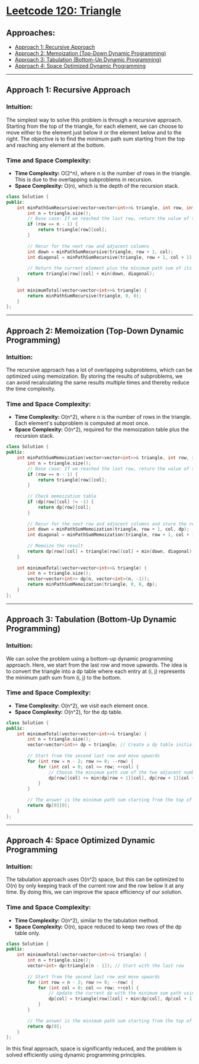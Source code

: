 # [Leetcode 120: Triangle](https://leetcode.com/problems/triangle/)

## Approaches:
- [Approach 1: Recursive Approach](#approach-1-recursive-approach)
- [Approach 2: Memoization (Top-Down Dynamic Programming)](#approach-2-memoization-top-down-dynamic-programming)
- [Approach 3: Tabulation (Bottom-Up Dynamic Programming)](#approach-3-tabulation-bottom-up-dynamic-programming)
- [Approach 4: Space Optimized Dynamic Programming](#approach-4-space-optimized-dynamic-programming)

---

## Approach 1: Recursive Approach

### Intuition:
The simplest way to solve this problem is through a recursive approach. Starting from the top of the triangle, for each element, we can choose to move either to the element just below it or the element below and to the right. The objective is to find the minimum path sum starting from the top and reaching any element at the bottom.

### Time and Space Complexity:
- **Time Complexity:** O(2^n), where n is the number of rows in the triangle. This is due to the overlapping subproblems in recursion.
- **Space Complexity:** O(n), which is the depth of the recursion stack.

```cpp
class Solution {
public:
    int minPathSumRecursive(vector<vector<int>>& triangle, int row, int col) {
        int n = triangle.size();
        // Base case: If we reached the last row, return the value of the element
        if (row == n - 1) {
            return triangle[row][col];
        }
        
        // Recur for the next row and adjacent columns
        int down = minPathSumRecursive(triangle, row + 1, col);
        int diagonal = minPathSumRecursive(triangle, row + 1, col + 1);
        
        // Return the current element plus the minimum path sum of its two possible paths
        return triangle[row][col] + min(down, diagonal);
    }
    
    int minimumTotal(vector<vector<int>>& triangle) {
        return minPathSumRecursive(triangle, 0, 0);
    }
};
```

---

## Approach 2: Memoization (Top-Down Dynamic Programming)

### Intuition:
The recursive approach has a lot of overlapping subproblems, which can be optimized using memoization. By storing the results of subproblems, we can avoid recalculating the same results multiple times and thereby reduce the time complexity.

### Time and Space Complexity:
- **Time Complexity:** O(n^2), where n is the number of rows in the triangle. Each element's subproblem is computed at most once.
- **Space Complexity:** O(n^2), required for the memoization table plus the recursion stack.

```cpp
class Solution {
public:
    int minPathSumMemoization(vector<vector<int>>& triangle, int row, int col, vector<vector<int>>& dp) {
        int n = triangle.size();
        // Base case: If we reached the last row, return the value of the element
        if (row == n - 1) {
            return triangle[row][col];
        }
        
        // Check memoization table
        if (dp[row][col] != -1) {
            return dp[row][col];
        }
        
        // Recur for the next row and adjacent columns and store the result in dp table
        int down = minPathSumMemoization(triangle, row + 1, col, dp);
        int diagonal = minPathSumMemoization(triangle, row + 1, col + 1, dp);
        
        // Memoize the result
        return dp[row][col] = triangle[row][col] + min(down, diagonal);
    }
    
    int minimumTotal(vector<vector<int>>& triangle) {
        int n = triangle.size();
        vector<vector<int>> dp(n, vector<int>(n, -1));
        return minPathSumMemoization(triangle, 0, 0, dp);
    }
};
```

---

## Approach 3: Tabulation (Bottom-Up Dynamic Programming)

### Intuition:
We can solve the problem using a bottom-up dynamic programming approach. Here, we start from the last row and move upwards. The idea is to convert the triangle into a dp table where each entry at (i, j) represents the minimum path sum from (i, j) to the bottom.

### Time and Space Complexity:
- **Time Complexity:** O(n^2), we visit each element once.
- **Space Complexity:** O(n^2), for the dp table.

```cpp
class Solution {
public:
    int minimumTotal(vector<vector<int>>& triangle) {
        int n = triangle.size();
        vector<vector<int>> dp = triangle; // Create a dp table initialized with triangle values
        
        // Start from the second last row and move upwards
        for (int row = n - 2; row >= 0; --row) {
            for (int col = 0; col <= row; ++col) {
                // Choose the minimum path sum of the two adjacent numbers in the row below
                dp[row][col] += min(dp[row + 1][col], dp[row + 1][col + 1]);
            }
        }
        
        // The answer is the minimum path sum starting from the top of the triangle
        return dp[0][0];
    }
};
```

---

## Approach 4: Space Optimized Dynamic Programming

### Intuition:
The tabulation approach uses O(n^2) space, but this can be optimized to O(n) by only keeping track of the current row and the row below it at any time. By doing this, we can improve the space efficiency of our solution.

### Time and Space Complexity:
- **Time Complexity:** O(n^2), similar to the tabulation method.
- **Space Complexity:** O(n), space reduced to keep two rows of the dp table only.

```cpp
class Solution {
public:
    int minimumTotal(vector<vector<int>>& triangle) {
        int n = triangle.size();
        vector<int> dp(triangle[n - 1]); // Start with the last row
        
        // Start from the second last row and move upwards
        for (int row = n - 2; row >= 0; --row) {
            for (int col = 0; col <= row; ++col) {
                // Update the current dp with the minimum sum path using values from the next row
                dp[col] = triangle[row][col] + min(dp[col], dp[col + 1]);
            }
        }
        
        // The answer is the minimum path sum starting from the top of the triangle
        return dp[0];
    }
};
```

In this final approach, space is significantly reduced, and the problem is solved efficiently using dynamic programming principles.

